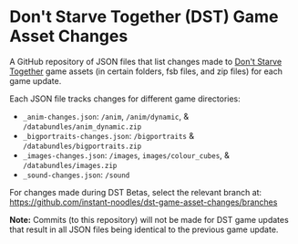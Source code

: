 # Don't Starve Together (DST) Game Asset Changes
A GitHub repository of JSON files that list changes made to [Don't Starve Together](https://store.steampowered.com/app/322330/Dont_Starve_Together/) game assets (in certain folders, fsb files, and zip files) for each game update.

Each JSON file tracks changes for different game directories:
- `_anim-changes.json`: `/anim`, `/anim/dynamic`, & `/databundles/anim_dynamic.zip`
- `_bigportraits-changes.json`: `/bigportraits` & `/databundles/bigportraits.zip`
- `_images-changes.json`: `/images`, `images/colour_cubes`, & `/databundles/images.zip`
- `_sound-changes.json`: `/sound`

For changes made during DST Betas, select the relevant branch at: https://github.com/instant-noodles/dst-game-asset-changes/branches

**Note:** Commits (to this repository) will not be made for DST game updates that result in all JSON files being identical to the previous game update.